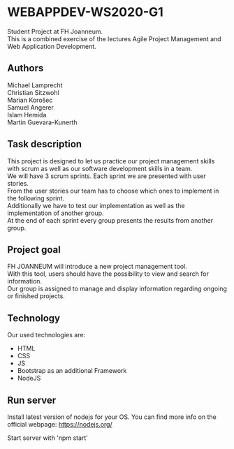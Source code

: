 # WEBAPPDEV-WS2020-G1

Student Project at FH Joanneum. <br>
This is a combined exercise of the lectures Agile Project Management and Web Application Development.

## Authors

Michael Lamprecht <br>
Christian Sitzwohl <br>
Marian Korošec <br>
Samuel Angerer <br>
Islam Hemida <br>
Martin Guevara-Kunerth <br>

## Task description

This project is designed to let us practice our project management skills with scrum as well as our software development skills in a team. <br>
We will have 3 scrum sprints. Each sprint we are presented with user stories. <br>
From the user stories our team has to choose which ones to implement in the following sprint. <br>
Additionally we have to test our implementation as well as the implementation of another group. <br>
At the end of each sprint every group presents the results from another group.

## Project goal

FH JOANNEUM will introduce a new project management tool. <br>
With this tool, users should have the possibility to view and search for information. <br>
Our group is assigned to manage and display information regarding ongoing or finished projects.

## Technology

Our used technologies are:

-   HTML
-   CSS
-   JS
-   Bootstrap as an additional Framework
-   NodeJS

## Run server

Install latest version of nodejs for your OS.
You can find more info on the official webpage: https://nodejs.org/

Start server with 'npm start'
